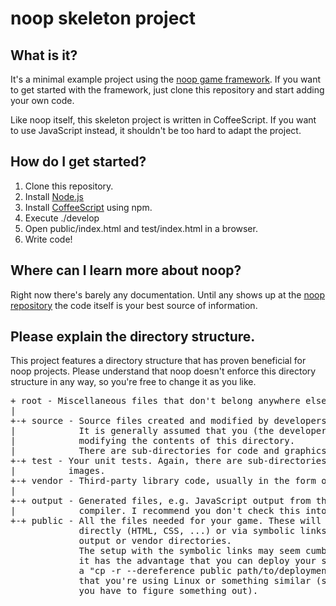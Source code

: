 # noop skeleton project

## What is it?

It's a minimal example project using the
[noop game framework](https://github.com/hbraun/noop). If you want to get
started with the framework, just clone this repository and start adding your own
code.

Like noop itself, this skeleton project is written in CoffeeScript. If you want
to use JavaScript instead, it shouldn't be too hard to adapt the project.


## How do I get started?

1. Clone this repository.
2. Install [Node.js](http://nodejs.org)
3. Install [CoffeeScript](http://coffeescript.org) using npm.
4. Execute ./develop
5. Open public/index.html and test/index.html in a browser.
6. Write code!


## Where can I learn more about noop?

Right now there's barely any documentation. Until any shows up at the
[noop repository](https://github.com/hbraun/noop) the code itself is your best
source of information.


## Please explain the directory structure.

This project features a directory structure that has proven beneficial for noop
projects. Please understand that noop doesn't enforce this directory structure
in any way, so you're free to change it as you like.

<pre>
+ root - Miscellaneous files that don't belong anywhere else.
|
+-+ source - Source files created and modified by developers, be it code or art.
|            It is generally assumed that you (the developer) are the only one
|            modifying the contents of this directory.
|            There are sub-directories for code and graphics respectively.
+-+ test - Your unit tests. Again, there are sub-directories for code and
|          images.
+-+ vendor - Third-party library code, usually in the form of Git submodules.
|
+-+ output - Generated files, e.g. JavaScript output from the CoffeeScript
|            compiler. I recommend you don't check this into version control.
+-+ public - All the files needed for your game. These will be either present
             directly (HTML, CSS, ...) or via symbolic links to the source,
             output or vendor directories.
             The setup with the symbolic links may seem cumbersome at first, but
             it has the advantage that you can deploy your site by simply doing
             a "cp -r --dereference public path/to/deployment". This assumes
             that you're using Linux or something similar (sorry Windows users,
             you have to figure something out).
</pre>
